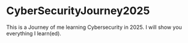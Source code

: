 # CyberSecurityJourney2025
This is a Journey of me learning Cybersecurity in 2025. I will show you everything I learn(ed).
